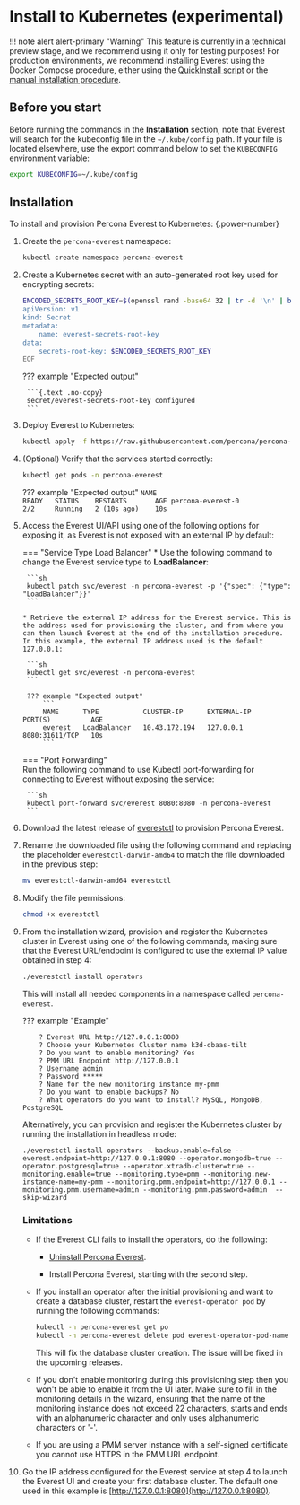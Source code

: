 # Install to Kubernetes (experimental)


!!! note alert alert-primary "Warning"
    This feature is currently in a technical preview stage, and we recommend using it only for testing purposes! 
    For production environments, we recommend installing Everest using the Docker Compose procedure, either using the [QuickInstall script](../install/quick-install) or the [manual installation procedure](../install/installUsingDocker).

## Before you start

Before running the commands in the **Installation** section, note that Everest will search for the kubeconfig file in the `~/.kube/config` path. If your file is located elsewhere, use the export command below to set the `KUBECONFIG` environment variable: 
    
```sh
export KUBECONFIG=~/.kube/config
```

## Installation

To install and provision Percona Everest to Kubernetes:
{.power-number}

1. Create the `percona-everest` namespace:
    ```sh
    kubectl create namespace percona-everest
    ```
2. Create a Kubernetes secret with an auto-generated root key used for encrypting secrets:
   
    ```sh
    ENCODED_SECRETS_ROOT_KEY=$(openssl rand -base64 32 | tr -d '\n' | base64 | tr -d '\n'); cat <<EOF | sed "s/\$ENCODED_SECRETS_ROOT_KEY/$ENCODED_SECRETS_ROOT_KEY/" | kubectl apply -n percona-everest -f -
    apiVersion: v1
    kind: Secret
    metadata:
        name: everest-secrets-root-key
    data:
        secrets-root-key: $ENCODED_SECRETS_ROOT_KEY
    EOF
    ```

    ??? example "Expected output"
    
        ```{.text .no-copy}
        secret/everest-secrets-root-key configured
        ```

3. Deploy Everest to Kubernetes:

    ```sh
    kubectl apply -f https://raw.githubusercontent.com/percona/percona-everest-backend/v0.4.0/deploy/quickstart-k8s.yaml -n percona-everest
    ```

4. (Optional) Verify that the services started correctly:
    
    ```sh
    kubectl get pods -n percona-everest
    ```        
    ??? example "Expected output"
        ```
        NAME                                                   READY   STATUS    RESTARTS       AGE
        percona-everest-0                                      2/2     Running   2 (10s ago)    10s
        ```

5. Access the Everest UI/API using one of the following options for exposing it, as Everest is not exposed with an external IP by default:

    === "Service Type Load Balancer"
       * Use the following command to change the Everest service type to **LoadBalancer**:
            
        ```sh
        kubectl patch svc/everest -n percona-everest -p '{"spec": {"type": "LoadBalancer"}}'
        ```
            
       * Retrieve the external IP address for the Everest service. This is the address used for provisioning the cluster, and from where you can then launch Everest at the end of the installation procedure. In this example, the external IP address used is the default 127.0.0.1:  
        
        ```sh 
        kubectl get svc/everest -n percona-everest
        ```
            
        ??? example "Expected output"
            ```
            NAME      TYPE           CLUSTER-IP      EXTERNAL-IP     PORT(S)          AGE
            everest   LoadBalancer   10.43.172.194   127.0.0.1       8080:31611/TCP   10s
            ```

    === "Port Forwarding"   
        Run the following command to use Kubectl port-forwarding for connecting to Everest without exposing the service:
        
        ```sh
        kubectl port-forward svc/everest 8080:8080 -n percona-everest
        ``` 

6. Download the latest release of [everestctl](https://github.com/percona/percona-everest-cli/releases) to provision Percona Everest.
7. Rename the downloaded file using the following command and replacing the placeholder `everestctl-darwin-amd64` to match the file downloaded in the previous step:
    
    ```sh
    mv everestctl-darwin-amd64 everestctl
    ```

8. Modify the file permissions:

    ```sh
    chmod +x everestctl
    ```
    
9.  From the installation wizard, provision and register the Kubernetes cluster in Everest using one of the following commands, making sure that the Everest URL/endpoint is configured to use the external IP value obtained in step 4:
  
    ```sh
    ./everestctl install operators
    ```
    
    This will install all needed components in a namespace called `percona-everest`.

    ??? example "Example"
            
            ? Everest URL http://127.0.0.1:8080
            ? Choose your Kubernetes Cluster name k3d-dbaas-tilt
            ? Do you want to enable monitoring? Yes
            ? PMM URL Endpoint http://127.0.0.1
            ? Username admin
            ? Password *****
            ? Name for the new monitoring instance my-pmm
            ? Do you want to enable backups? No
            ? What operators do you want to install? MySQL, MongoDB, PostgreSQL
            

    Alternatively, you can provision and register the Kubernetes cluster by running the installation in headless mode:
        
    ```
    ./everestctl install operators --backup.enable=false --everest.endpoint=http://127.0.0.1:8080 --operator.mongodb=true --operator.postgresql=true --operator.xtradb-cluster=true --monitoring.enable=true --monitoring.type=pmm --monitoring.new-instance-name=my-pmm --monitoring.pmm.endpoint=http://127.0.0.1 --monitoring.pmm.username=admin --monitoring.pmm.password=admin  --skip-wizard
    ```

    ### Limitations
        
    * If the Everest CLI fails to install the operators, do the following:
        
        * [Uninstall Percona Everest](uninstallEverest.md).
        
        * Install Percona Everest, starting with the second step.

    * If you install an operator after the initial provisioning and want to create a database cluster, restart the `everest-operator pod` by running the following commands:

        ```sh 
        kubectl -n percona-everest get po
        kubectl -n percona-everest delete pod everest-operator-pod-name
        ```

        This will fix the database cluster creation. The issue will be fixed in the upcoming releases.

    * If you don't enable monitoring during this provisioning step then you won't be able to enable it from the UI later. Make sure to fill in the monitoring details in the wizard, ensuring that the name of the monitoring instance does not exceed 22 characters, starts and ends with an alphanumeric character and only uses alphanumeric characters or '-'.

    * If you are using a PMM server instance with a self-signed certificate you cannot use HTTPS in the PMM URL endpoint.

10. Go the IP address configured for the Everest service at step 4 to launch the Everest UI and create your first database cluster. The default one used in this example is [http://127.0.0.1:8080](http://127.0.0.1:8080).